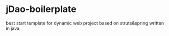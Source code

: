 jDao-boilerplate
================

best start template for dynamic web project based on struts&amp;spring written in java
